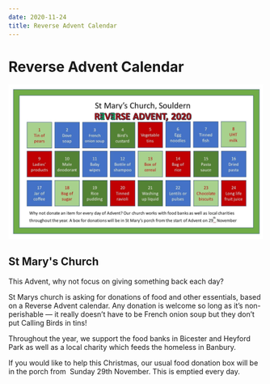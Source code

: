 ```yaml
---
date: 2020-11-24
title: Reverse Advent Calendar
---
```


# Reverse Advent Calendar




![Reverse Advent](reverse-advent-2020.jpg)

## St Mary's Church

This Advent, why not focus on giving something back each day?

St Marys church is asking for donations of food and other essentials,
based on a Reverse Advent calendar. Any donation is welcome so long as
it’s non-perishable — it really doesn’t have to be French onion soup
but they don’t put Calling Birds in tins!

Throughout the year, we support the food banks in Bicester and Heyford
Park as well as a local charity which feeds the homeless in Banbury.

If you would like to help this Christmas, our usual food donation box
will be in the porch from  Sunday 29th November. This is emptied every
day.


